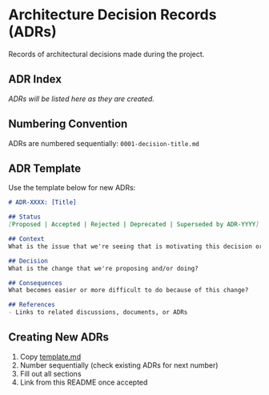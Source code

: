 # Architecture Decision Records (ADRs)

Records of architectural decisions made during the project.

## ADR Index

*ADRs will be listed here as they are created.*

## Numbering Convention

ADRs are numbered sequentially: `0001-decision-title.md`

## ADR Template

Use the template below for new ADRs:

```markdown
# ADR-XXXX: [Title]

## Status
[Proposed | Accepted | Rejected | Deprecated | Superseded by ADR-YYYY]

## Context
What is the issue that we're seeing that is motivating this decision or change?

## Decision
What is the change that we're proposing and/or doing?

## Consequences
What becomes easier or more difficult to do because of this change?

## References
- Links to related discussions, documents, or ADRs
```

## Creating New ADRs

1. Copy [template.md](template.md)
2. Number sequentially (check existing ADRs for next number)
3. Fill out all sections
4. Link from this README once accepted